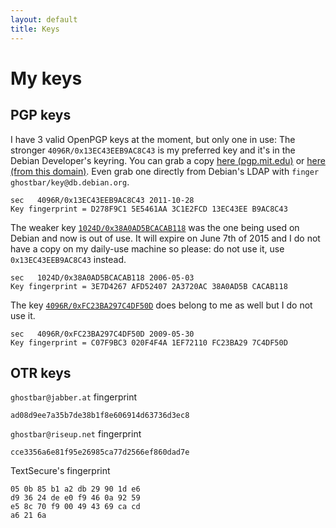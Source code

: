 ```yaml
---
layout: default
title: Keys
---
```

# My keys

## PGP keys

I have 3 valid OpenPGP keys at the moment, but only one in use: The stronger `4096R/0x13EC43EEB9AC8C43` is my preferred key and it's in the Debian Developer's keyring. You can grab a copy [here (pgp.mit.edu)](https://pgp.mit.edu/pks/lookup?search=0x13EC43EEB9AC8C43&op=vindex&fingerprint=on) or [here (from this domain)](/keys/0x13EC43EEB9AC8C43.pub.asc). Even grab one directly from Debian's LDAP with `finger ghostbar/key@db.debian.org`.

    sec   4096R/0x13EC43EEB9AC8C43 2011-10-28
    Key fingerprint = D278F9C1 5E5461AA 3C1E2FCD 13EC43EE B9AC8C43

The weaker key [`1024D/0x38A0AD5BCACAB118`](/keys/0x38A0AD5BCACA118.pub.asc) was the one being used on Debian and now is out of use. It will expire on June 7th of 2015 and I do not have a copy on my daily-use machine so please: do not use it, use `0x13EC43EEB9AC8C43` instead.

    sec   1024D/0x38A0AD5BCACAB118 2006-05-03
    Key fingerprint = 3E7D4267 AFD52407 2A3720AC 38A0AD5B CACAB118

The key [`4096R/0xFC23BA297C4DF50D`](/keys/0xFC23BA297C4DF50D.pub.asc) does belong to me as well but I do not use it.

    sec   4096R/0xFC23BA297C4DF50D 2009-05-30
    Key fingerprint = C07F9BC3 020F4F4A 1EF72110 FC23BA29 7C4DF50D

## OTR keys

`ghostbar@jabber.at` fingerprint

    ad08d9ee7a35b7de38b1f8e606914d63736d3ec8

`ghostbar@riseup.net` fingerprint

    cce3356a6e81f95e26985ca77d2566ef860dad7e

TextSecure's fingerprint

    05 0b 85 b1 a2 db 29 90 1d e6
    d9 36 24 de e0 f9 46 0a 92 59
    e5 8c 70 f9 00 49 43 69 ca cd
    a6 21 6a
